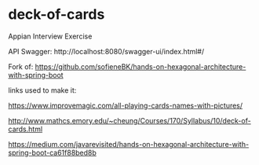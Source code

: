 # deck-of-cards
Appian Interview Exercise

API Swagger: http://localhost:8080/swagger-ui/index.html#/

Fork of: https://github.com/sofieneBK/hands-on-hexagonal-architecture-with-spring-boot

links used to make it:

https://www.improvemagic.com/all-playing-cards-names-with-pictures/

http://www.mathcs.emory.edu/~cheung/Courses/170/Syllabus/10/deck-of-cards.html

https://medium.com/javarevisited/hands-on-hexagonal-architecture-with-spring-boot-ca61f88bed8b

